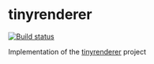 # tinyrenderer
[![Build status](https://ci.appveyor.com/api/projects/status/j6v6o5968a1amnft/branch/master?svg=true)](https://ci.appveyor.com/project/jotoft/tinyrenderer/branch/master)

Implementation of the [tinyrenderer](https://github.com/ssloy/tinyrenderer) project
